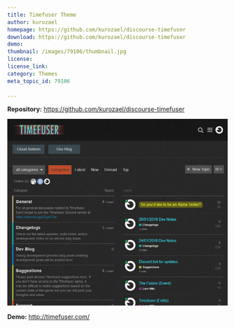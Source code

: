 ```yaml
---
title: Timefuser Theme
author: kurozael
homepage: https://github.com/kurozael/discourse-timefuser
download: https://github.com/kurozael/discourse-timefuser
demo: 
thumbnail: /images/79106/thumbnail.jpg
license: 
license_link: 
category: Themes
meta_topic_id: 79106

---
```

**Repository:**
https://github.com/kurozael/discourse-timefuser

![Screenshot_13: 590x500](/images/79106/3CG9aWmKeLlclZB8L5U4FhY9rHf.jpg)

**Demo:**
http://timefuser.com/